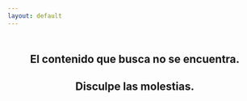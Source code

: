 ```yaml
---
layout: default
---
```


<section class="container content-section separador">
    <div class="row">
        <div class="col-lg-12">
            <h1 style="margin-top: 50px;" align="center">El contenido que busca no se encuentra.</h1>
            <p align="center">
                <i class="fa fa-exclamation-circle fa-5x" aria-hidden="true"></i>
            </p>
            <h1 align="center">Disculpe las molestias.</h1>
        </div>
    </div>
</section>
